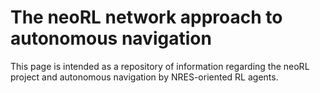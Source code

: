 # The neoRL network approach to autonomous navigation

This page is intended as a repository of information regarding the neoRL project and autonomous navigation by NRES-oriented RL agents.
